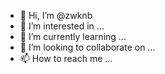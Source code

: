 - 👋 Hi, I’m @zwknb
- 👀 I’m interested in ...
- 🌱 I’m currently learning ...
- 💞️ I’m looking to collaborate on ...
- 📫 How to reach me ...

<!---
zwknb/zwknb is a ✨ special ✨ repository because its `README.md` (this file) appears on your GitHub profile.
You can click the Preview link to take a look at your changes.
--->
